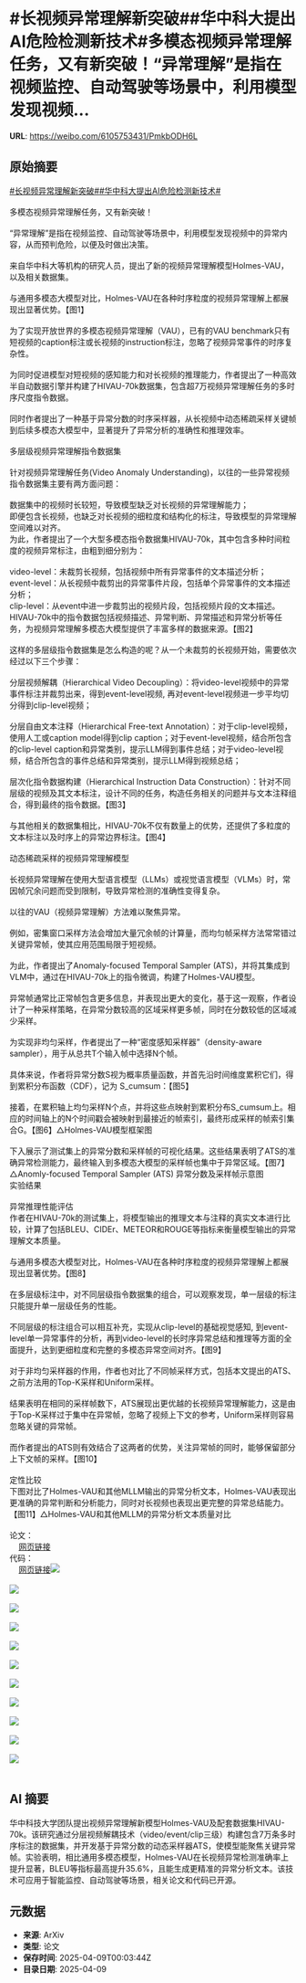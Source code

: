 # #长视频异常理解新突破##华中科大提出AI危险检测新技术#多模态视频异常理解任务，又有新突破！“异常理解”是指在视频监控、自动驾驶等场景中，利用模型发现视频...

**URL**: https://weibo.com/6105753431/PmkbODH6L

## 原始摘要

<a href="https://m.weibo.cn/search?containerid=231522type%3D1%26t%3D10%26q%3D%23%E9%95%BF%E8%A7%86%E9%A2%91%E5%BC%82%E5%B8%B8%E7%90%86%E8%A7%A3%E6%96%B0%E7%AA%81%E7%A0%B4%23&amp;extparam=%23%E9%95%BF%E8%A7%86%E9%A2%91%E5%BC%82%E5%B8%B8%E7%90%86%E8%A7%A3%E6%96%B0%E7%AA%81%E7%A0%B4%23" data-hide=""><span class="surl-text">#长视频异常理解新突破#</span></a><a href="https://m.weibo.cn/search?containerid=231522type%3D1%26t%3D10%26q%3D%23%E5%8D%8E%E4%B8%AD%E7%A7%91%E5%A4%A7%E6%8F%90%E5%87%BAAI%E5%8D%B1%E9%99%A9%E6%A3%80%E6%B5%8B%E6%96%B0%E6%8A%80%E6%9C%AF%23&amp;extparam=%23%E5%8D%8E%E4%B8%AD%E7%A7%91%E5%A4%A7%E6%8F%90%E5%87%BAAI%E5%8D%B1%E9%99%A9%E6%A3%80%E6%B5%8B%E6%96%B0%E6%8A%80%E6%9C%AF%23" data-hide=""><span class="surl-text">#华中科大提出AI危险检测新技术#</span></a><br><br>多模态视频异常理解任务，又有新突破！<br><br>“异常理解”是指在视频监控、自动驾驶等场景中，利用模型发现视频中的异常内容，从而预判危险，以便及时做出决策。<br><br>来自华中科大等机构的研究人员，提出了新的视频异常理解模型Holmes-VAU，以及相关数据集。<br><br>与通用多模态大模型对比，Holmes-VAU在各种时序粒度的视频异常理解上都展现出显著优势。【图1】<br><br>为了实现开放世界的多模态视频异常理解（VAU），已有的VAU benchmark只有短视频的caption标注或长视频的instruction标注，忽略了视频异常事件的时序复杂性。<br><br>为同时促进模型对短视频的感知能力和对长视频的推理能力，作者提出了一种高效半自动数据引擎并构建了HIVAU-70k数据集，包含超7万视频异常理解任务的多时序尺度指令数据。<br><br>同时作者提出了一种基于异常分数的时序采样器，从长视频中动态稀疏采样关键帧到后续多模态大模型中，显著提升了异常分析的准确性和推理效率。<br><br>多层级视频异常理解指令数据集  <br><br>针对视频异常理解任务(Video Anomaly Understanding)，以往的一些异常视频指令数据集主要有两方面问题：<br><br>数据集中的视频时长较短，导致模型缺乏对长视频的异常理解能力；  <br>即便包含长视频，也缺乏对长视频的细粒度和结构化的标注，导致模型的异常理解空间难以对齐。  <br>为此，作者提出了一个大型多模态指令数据集HIVAU-70k，其中包含多种时间粒度的视频异常标注，由粗到细分别为：<br><br>video-level：未裁剪长视频，包括视频中所有异常事件的文本描述分析；  <br>event-level：从长视频中裁剪出的异常事件片段，包括单个异常事件的文本描述分析；  <br>clip-level：从event中进一步裁剪出的视频片段，包括视频片段的文本描述。  <br>HIVAU-70k中的指令数据包括视频描述、异常判断、异常描述和异常分析等任务，为视频异常理解多模态大模型提供了丰富多样的数据来源。【图2】<br><br>这样的多层级指令数据集是怎么构造的呢？从一个未裁剪的长视频开始，需要依次经过以下三个步骤：<br><br>分层视频解耦（Hierarchical Video Decoupling）：将video-level视频中的异常事件标注并裁剪出来，得到event-level视频, 再对event-level视频进一步平均切分得到clip-level视频；  <br><br>分层自由文本注释（Hierarchical Free-text Annotation）：对于clip-level视频，使用人工或caption model得到clip caption；对于event-level视频，结合所包含的clip-level caption和异常类别，提示LLM得到事件总结；对于video-level视频，结合所包含的事件总结和异常类别，提示LLM得到视频总结；  <br><br>层次化指令数据构建（Hierarchical Instruction Data Construction）：针对不同层级的视频及其文本标注，设计不同的任务，构造任务相关的问题并与文本注释组合，得到最终的指令数据。【图3】<br><br>与其他相关的数据集相比，HIVAU-70k不仅有数量上的优势，还提供了多粒度的文本标注以及时序上的异常边界标注。【图4】<br><br>动态稀疏采样的视频异常理解模型  <br><br>长视频异常理解在使用大型语言模型（LLMs）或视觉语言模型（VLMs）时，常因帧冗余问题而受到限制，导致异常检测的准确性变得复杂。<br><br>以往的VAU（视频异常理解）方法难以聚焦异常。<br><br>例如，密集窗口采样方法会增加大量冗余帧的计算量，而均匀帧采样方法常常错过关键异常帧，使其应用范围局限于短视频。<br><br>为此，作者提出了Anomaly-focused Temporal Sampler (ATS)，并将其集成到VLM中，通过在HIVAU-70k上的指令微调，构建了Holmes-VAU模型。<br><br>异常帧通常比正常帧包含更多信息，并表现出更大的变化，基于这一观察，作者设计了一种采样策略，在异常分数较高的区域采样更多帧，同时在分数较低的区域减少采样。<br><br>为实现非均匀采样，作者提出了一种“密度感知采样器”（density-aware sampler），用于从总共T个输入帧中选择N个帧。<br><br>具体来说，作者将异常分数S视为概率质量函数，并首先沿时间维度累积它们，得到累积分布函数（CDF），记为 S_cumsum：【图5】<br><br>接着，在累积轴上均匀采样N个点，并将这些点映射到累积分布S_cumsum上。相应的时间轴上的N个时间戳会被映射到最接近的帧索引，最终形成采样的帧索引集合G。【图6】△Holmes-VAU模型框架图  <br><br>下入展示了测试集上的异常分数和采样帧的可视化结果。这些结果表明了ATS的准确异常检测能力，最终输入到多模态大模型的采样帧也集中于异常区域。【图7】△Anomly-focused Temporal Sampler (ATS) 异常分数及采样帧示意图  <br>实验结果  <br><br>异常推理性能评估  <br>作者在HIVAU-70k的测试集上，将模型输出的推理文本与注释的真实文本进行比较，计算了包括BLEU、CIDEr、METEOR和ROUGE等指标来衡量模型输出的异常理解文本质量。<br><br>与通用多模态大模型对比，Holmes-VAU在各种时序粒度的视频异常理解上都展现出显著优势。【图8】<br><br>在多层级标注中，对不同层级指令数据集的组合，可以观察发现，单一层级的标注只能提升单一层级任务的性能。<br><br>不同层级的标注组合可以相互补充，实现从clip-level的基础视觉感知, 到event-level单一异常事件的分析，再到video-level的长时序异常总结和推理等方面的全面提升，达到更细粒度和完整的多模态异常空间对齐。【图9】<br><br>对于非均匀采样器的作用，作者也对比了不同帧采样方式，包括本文提出的ATS、之前方法用的Top-K采样和Uniform采样。<br><br>结果表明在相同的采样帧数下，ATS展现出更优越的长视频异常理解能力，这是由于Top-K采样过于集中在异常帧，忽略了视频上下文的参考，Uniform采样则容易忽略关键的异常帧。<br><br>而作者提出的ATS则有效结合了这两者的优势，关注异常帧的同时，能够保留部分上下文帧的采样。【图10】<br><br>定性比较  <br>下图对比了Holmes-VAU和其他MLLM输出的异常分析文本，Holmes-VAU表现出更准确的异常判断和分析能力，同时对长视频也表现出更完整的异常总结能力。【图11】△Holmes-VAU和其他MLLM的异常分析文本质量对比  <br><br>论文：  <br><a href="https://weibo.cn/sinaurl?u=https%3A%2F%2Farxiv.org%2Fabs%2F2412.06171" data-hide=""><span class="url-icon"><img style="width: 1rem;height: 1rem" src="https://h5.sinaimg.cn/upload/2015/09/25/3/timeline_card_small_web_default.png" referrerpolicy="no-referrer"></span><span class="surl-text">网页链接</span></a>  <br>代码：  <br><a href="https://weibo.cn/sinaurl?u=https%3A%2F%2Fgithub.com%2Fpipixin321%2FHolmesVAU" data-hide=""><span class="url-icon"><img style="width: 1rem;height: 1rem" src="https://h5.sinaimg.cn/upload/2015/09/25/3/timeline_card_small_web_default.png" referrerpolicy="no-referrer"></span><span class="surl-text">网页链接</span></a><img style="" src="https://tvax3.sinaimg.cn/large/006Fd7o3gy1i09ikh5rwqj30px0k0qm6.jpg" referrerpolicy="no-referrer"><br><br><img style="" src="https://tvax4.sinaimg.cn/large/006Fd7o3gy1i09ikgru3yj30zk0da7gw.jpg" referrerpolicy="no-referrer"><br><br><img style="" src="https://tvax4.sinaimg.cn/large/006Fd7o3gy1i09ikh9csjj30pr0k0n77.jpg" referrerpolicy="no-referrer"><br><br><img style="" src="https://tvax3.sinaimg.cn/large/006Fd7o3gy1i09ikfa83dj30zk09qdmg.jpg" referrerpolicy="no-referrer"><br><br><img style="" src="https://tvax2.sinaimg.cn/large/006Fd7o3gy1i09ikfu0m2j30zk0aetav.jpg" referrerpolicy="no-referrer"><br><br><img style="" src="https://tvax4.sinaimg.cn/large/006Fd7o3gy1i09ikggnnjj30lm0k0qdk.jpg" referrerpolicy="no-referrer"><br><br><img style="" src="https://tvax1.sinaimg.cn/large/006Fd7o3gy1i09ikggn27j30zk0bgaj6.jpg" referrerpolicy="no-referrer"><br><br><img style="" src="https://tvax2.sinaimg.cn/large/006Fd7o3gy1i09ikf3bcdj30zk09hdsa.jpg" referrerpolicy="no-referrer"><br><br><img style="" src="https://tvax1.sinaimg.cn/large/006Fd7o3gy1i09ikhr2nwj30zk0j67j6.jpg" referrerpolicy="no-referrer"><br><br><img style="" src="https://tvax2.sinaimg.cn/large/006Fd7o3gy1i09ikibad9j30sf0k0qfo.jpg" referrerpolicy="no-referrer"><br><br><img style="" src="https://tvax4.sinaimg.cn/large/006Fd7o3gy1i09ikhwe5jj30zk0jyb0s.jpg" referrerpolicy="no-referrer"><br><br>

## AI 摘要

华中科技大学团队提出视频异常理解新模型Holmes-VAU及配套数据集HIVAU-70k。该研究通过分层视频解耦技术（video/event/clip三级）构建包含7万条多时序标注的数据集，并开发基于异常分数的动态采样器ATS，使模型能聚焦关键异常帧。实验表明，相比通用多模态模型，Holmes-VAU在长视频异常检测准确率上提升显著，BLEU等指标最高提升35.6%，且能生成更精准的异常分析文本。该技术可应用于智能监控、自动驾驶等场景，相关论文和代码已开源。

## 元数据

- **来源**: ArXiv
- **类型**: 论文
- **保存时间**: 2025-04-09T00:03:44Z
- **目录日期**: 2025-04-09
